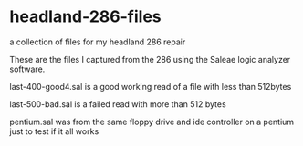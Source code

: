 # headland-286-files
a collection of files for my headland 286 repair

These are the files I captured from the 286 using the Saleae logic analyzer software.

last-400-good4.sal is a good working read of a file with less than 512bytes

last-500-bad.sal is a failed read with more than 512 bytes

pentium.sal was from the same floppy drive and ide controller on a pentium just to test if it all works
